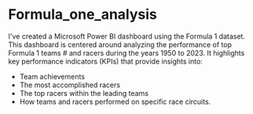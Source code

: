 # Formula_one_analysis 
 I've created a Microsoft Power BI dashboard using the Formula 1 dataset. This dashboard is centered around analyzing the performance of top Formula 1 teams # and racers during the years 1950 to 2023. It highlights key performance indicators (KPIs) that provide insights into:

 - Team achievements
 - The most accomplished racers
 - The top racers within the leading teams
 - How teams and racers performed on specific race circuits.

